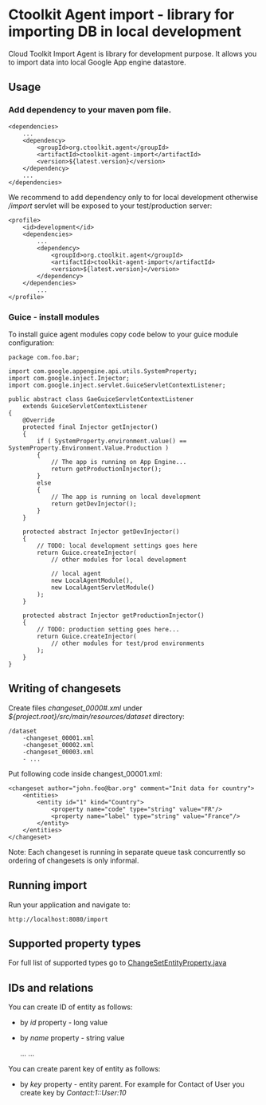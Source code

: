 # Ctoolkit Agent import - library for importing DB in local development
Cloud Toolkit Import Agent is library for development purpose. It allows you to import data into local Google App engine datastore.

## Usage
### Add dependency to your maven pom file. 

    <dependencies>
        ...
        <dependency>
            <groupId>org.ctoolkit.agent</groupId>
            <artifactId>ctoolkit-agent-import</artifactId>
            <version>${latest.version}</version>
        </dependency>
        ...
    </dependencies>
    
We recommend to add dependency only to for local development otherwise _/import_ servlet will be exposed to your test/production server:
 
    <profile>
        <id>development</id>
        <dependencies>
            ...
            <dependency>
                <groupId>org.ctoolkit.agent</groupId>
                <artifactId>ctoolkit-agent-import</artifactId>
                <version>${latest.version}</version>
            </dependency>
        </dependencies>
            ...
    </profile>
     
### Guice - install modules
To install guice agent modules copy code below to your guice module configuration:

    package com.foo.bar;

    import com.google.appengine.api.utils.SystemProperty;
    import com.google.inject.Injector;
    import com.google.inject.servlet.GuiceServletContextListener;

    public abstract class GaeGuiceServletContextListener
        extends GuiceServletContextListener
    {
        @Override
        protected final Injector getInjector()
        {
            if ( SystemProperty.environment.value() == SystemProperty.Environment.Value.Production )
            {
                // The app is running on App Engine...
                return getProductionInjector();
            }
            else
            {
                // The app is running on local development
                return getDevInjector();
            }
        }
    
        protected abstract Injector getDevInjector()
        {
            // TODO: local development settings goes here
            return Guice.createInjector(
                // other modules for local development

                // local agent
                new LocalAgentModule(),
                new LocalAgentServletModule()
            );
        }
    
        protected abstract Injector getProductionInjector()
        {
            // TODO: production setting goes here...
            return Guice.createInjector(
                // other modules for test/prod environments
            );
        }
    }
    
## Writing of changesets
Create files _changeset_0000#.xml_ under _${project.root}/src/main/resources/dataset_ directory:
    
    /dataset
        -changeset_00001.xml
        -changeset_00002.xml
        -changeset_00003.xml
        - ...

Put following code inside changest_00001.xml:

    <changeset author="john.foo@bar.org" comment="Init data for country">
        <entities>
            <entity id="1" kind="Country">
                <property name="code" type="string" value="FR"/>
                <property name="label" type="string" value="France"/>
            </entity>
        </entities>
    </changeset>


Note: Each changeset is running in separate queue task concurrently so ordering of changesets is only informal.

## Running import
Run your application and navigate to:

    http://localhost:8080/import


## Supported property types
For full list of supported types go to [ChangeSetEntityProperty.java](https://github.com/turnonline/ctoolkit-agent-import/blob/master/src/main/java/org/ctoolkit/agent/resource/ChangeSetEntityProperty.java)

## IDs and relations
You can create ID of entity as follows:
- by _id_ property - long value
- by _name_ property - string value


    <entity id="1" kind="Country">
        ...
    </entity>

    <entity name="EN" kind="Country">
        ...
    </entity>
    
You can create parent key of entity as follows:
- by _key_ property - entity parent. For example for Contact of User you create key by _Contact:1::User:10_


    <entity id="1" kind="Country">
        <property name="continent" type="key" value="Continent:ASIA"/> 
    </entity>    